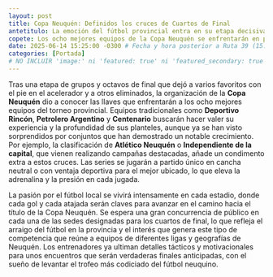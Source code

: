 ```yaml
---
layout: post
title: Copa Neuquén: Definidos los cruces de Cuartos de Final
antetitulo: La emoción del fútbol provincial entra en su etapa decisiva.
copete: Los ocho mejores equipos de la Copa Neuquén se enfrentarán en partidos únicos, con favoritos y sorpresas buscando el título provincial.
date: 2025-06-14 15:25:00 -0300 # Fecha y hora posterior a Ruta 39 (15:40:00)
categories: [Portada]
# NO INCLUIR 'image:' ni 'featured: true' ni 'featured_secondary: true' para este tipo de post
---
```


Tras una etapa de grupos y octavos de final que dejó a varios favoritos con el pie en el acelerador y a otros eliminados, la organización de la **Copa Neuquén** dio a conocer las llaves que enfrentarán a los ocho mejores equipos del torneo provincial. Equipos tradicionales como **Deportivo Rincón**, **Petrolero Argentino** y **Centenario** buscarán hacer valer su experiencia y la profundidad de sus planteles, aunque ya se han visto sorprendidos por conjuntos que han demostrado un notable crecimiento. Por ejemplo, la clasificación de **Atlético Neuquén** o **Independiente de la capital**, que vienen realizando campañas destacadas, añade un condimento extra a estos cruces. Las series se jugarán a partido único en cancha neutral o con ventaja deportiva para el mejor ubicado, lo que eleva la adrenalina y la presión en cada jugada.

La pasión por el fútbol local se vivirá intensamente en cada estadio, donde cada gol y cada atajada serán claves para avanzar en el camino hacia el título de la Copa Neuquén. Se espera una gran concurrencia de público en cada una de las sedes designadas para los cuartos de final, lo que refleja el arraigo del fútbol en la provincia y el interés que genera este tipo de competencia que reúne a equipos de diferentes ligas y geografías de Neuquén. Los entrenadores ya ultiman detalles tácticos y motivacionales para unos encuentros que serán verdaderas finales anticipadas, con el sueño de levantar el trofeo más codiciado del fútbol neuquino.